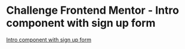 # Challenge Frontend Mentor - Intro component with sign up form

<a href="#">Intro component with sign up form</a>